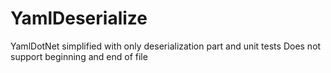 # YamlDeserialize
YamlDotNet simplified with only deserialization part and unit tests 
Does not support beginning and end of file
